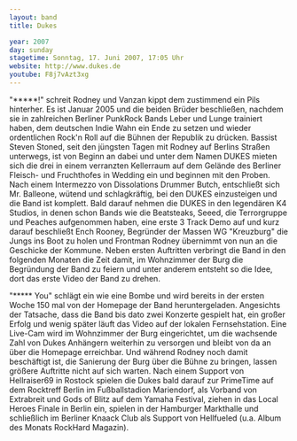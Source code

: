 ```yaml
---
layout: band
title: Dukes

year: 2007
day: sunday
stagetime: Sonntag, 17. Juni 2007, 17:05 Uhr
website: http://www.dukes.de
youtube: F8j7vAzt3xg
---
```

"*****!" schreit Rodney und Vanzan kippt dem zustimmend ein Pils hinterher. Es ist Januar 2005 und die beiden Brüder beschließen, nachdem sie in zahlreichen Berliner PunkRock Bands Leber und Lunge trainiert haben, dem deutschen Indie Wahn ein Ende zu setzen und wieder ordentlichen Rock'n Roll auf die Bühnen der Republik zu drücken. Bassist Steven Stoned, seit den jüngsten Tagen mit Rodney auf Berlins Straßen unterwegs, ist von Beginn an dabei und unter dem Namen DUKES mieten sich die drei in einem verranzten Kellerraum auf dem Gelände des Berliner Fleisch- und Fruchthofes in Wedding ein und beginnen mit den Proben. Nach einem Intermezzo von Dissolations Drummer Butch, entschließt sich Mr. Balleone, wütend und schlagkräftig, bei den DUKES einzusteigen und die Band ist komplett. Bald darauf nehmen die DUKES in den legendären K4 Studios, in denen schon Bands wie die Beatsteaks, Seeed, die Terrorgruppe und Peaches aufgenommen haben, eine erste 3 Track Demo auf und kurz darauf beschließt Ench Rooney, Begründer der Massen WG "Kreuzburg" die Jungs ins Boot zu holen und Frontman Rodney übernimmt von nun an die Geschicke der Kommune. Neben ersten Auftritten verbringt die Band in den folgenden Monaten die Zeit damit, im Wohnzimmer der Burg die Begründung der Band zu feiern und unter anderem entsteht so die Idee, dort das erste Video der Band zu drehen.


"***** You" schlägt ein wie eine Bombe und wird bereits in der ersten Woche 150 mal von der Homepage der Band heruntergeladen. Angesichts der Tatsache, dass die Band bis dato zwei Konzerte gespielt hat, ein großer Erfolg und wenig später läuft das Video auf der lokalen Fernsehstation. Eine Live-Cam wird im Wohnzimmer der Burg eingerichtet, um die wachsende Zahl von Dukes Anhängern weiterhin zu versorgen und bleibt von da an über die Homepage erreichbar. Und während Rodney noch damit beschäftigt ist, die Sanierung der Burg über die Bühne zu bringen, lassen größere Auftritte nicht auf sich warten. Nach einem Support von Hellraiser69 in Rostock spielen die Dukes bald darauf zur PrimeTime auf dem Rocktreff Berlin im Fußballstadion Mariendorf, als Vorband von Extrabreit und Gods of Blitz auf dem Yamaha Festival, ziehen in das Local Heroes Finale in Berlin ein, spielen in der Hamburger Markthalle und schließlich im Berliner Knaack Club als Support von Hellfueled (u.a. Album des Monats RockHard Magazin).
